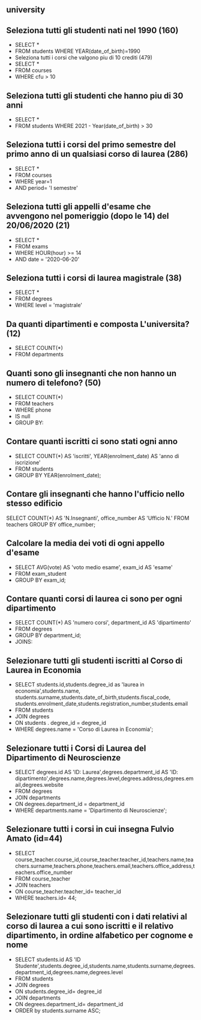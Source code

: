 ## university

## Seleziona tutti gli studenti nati nel 1990 (160)
- SELECT *
- FROM students
WHERE YEAR(date_of_birth)=1990
- Seleziona tutti i corsi che valgono piu di 10 crediti (479)
- SELECT *
- FROM courses
- WHERE cfu > 10

## Seleziona tutti gli studenti che hanno piu di 30 anni
- SELECT *
- FROM students
WHERE 2021 - Year(date_of_birth) > 30

## Seleziona tutti i corsi del primo semestre del primo anno di un qualsiasi corso di laurea (286)
- SELECT *
- FROM courses
- WHERE year=1
- AND period= 'I semestre'

## Seleziona tutti gli appelli d'esame che avvengono nel pomeriggio (dopo le 14) del 20/06/2020 (21)
- SELECT *
- FROM exams
- WHERE HOUR(hour) >= 14
- AND date = '2020-06-20'

## Seleziona tutti i corsi di laurea magistrale (38)
- SELECT *
- FROM degrees
- WHERE level = 'magistrale'

## Da quanti dipartimenti e composta L'universita? (12)
- SELECT COUNT(*)
- FROM departments

## Quanti sono gli insegnanti che non hanno un numero di telefono? (50)
- SELECT COUNT(*)
- FROM teachers
- WHERE phone
- IS null
- GROUP BY:

## Contare quanti iscritti ci sono stati ogni anno
- SELECT COUNT(*) AS 'iscritti', YEAR(enrolment_date) AS 'anno di iscrizione'
- FROM students
- GROUP BY YEAR(enrolment_date);

## Contare gli insegnanti che hanno l'ufficio nello stesso edificio
SELECT COUNT(*) AS 'N.Insegnanti', office_number AS 'Ufficio N.'
FROM teachers
GROUP BY office_number;

## Calcolare la media dei voti di ogni appello d'esame
- SELECT AVG(vote) AS 'voto medio esame', exam_id AS 'esame'
- FROM exam_student
- GROUP BY exam_id;

## Contare quanti corsi di laurea ci sono per ogni dipartimento
- SELECT COUNT(*) AS 'numero corsi', department_id AS 'dipartimento'
- FROM degrees
- GROUP BY department_id;
- JOINS:

## Selezionare tutti gli studenti iscritti al Corso di Laurea in Economia
- SELECT students.id,students.degree_id as 'laurea in economia',students.name, students.surname,students.date_of_birth,students.fiscal_code, students.enrolment_date,students.registration_number,students.email
- FROM students
- JOIN degrees
- ON students . degree_id = degree_id
- WHERE degrees.name = 'Corso di Laurea in Economia';

## Selezionare tutti i Corsi di Laurea del Dipartimento di Neuroscienze
- SELECT degrees.id AS 'ID: Laurea',degrees.department_id AS 'ID: dipartimento',degrees.name,degrees.level,degrees.address,degrees.email,degrees.website
- FROM degrees
- JOIN departments
- ON degrees.department_id = department_id
- WHERE departments.name = 'Dipartimento di Neuroscienze';

## Selezionare tutti i corsi in cui insegna Fulvio Amato (id=44)
- SELECT course_teacher.course_id,course_teacher.teacher_id,teachers.name,teachers.surname,teachers.phone,teachers.email,teachers.office_address,teachers.office_number
- FROM course_teacher
- JOIN teachers
- ON course_teacher.teacher_id= teacher_id
- WHERE teachers.id= 44;

## Selezionare tutti gli studenti con i dati relativi al corso di laurea a cui sono iscritti e il relativo dipartimento, in ordine alfabetico per cognome e nome
- SELECT students.id AS 'ID Studente',students.degree_id,students.name,students.surname,degrees.department_id,degrees.name,degrees.level
- FROM students
- JOIN degrees
- ON students.degree_id= degree_id
- JOIN departments
- ON degrees.department_id= department_id
- ORDER by students.surname ASC;